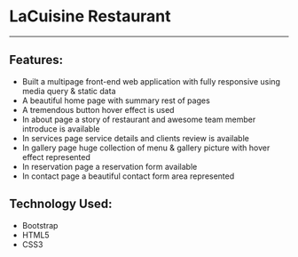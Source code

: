 # LaCuisine Restaurant
---
## Features:
 * Built a multipage front-end web application with fully responsive using media query & static data
 * A beautiful home page with summary rest of pages
 * A tremendous button hover effect is used
 * In about page a story of restaurant and awesome team member introduce is available
 * In services page service details and clients review is available
 * In gallery page huge collection of menu & gallery picture with hover effect represented
 * In reservation page a reservation form available 
 * In contact page a beautiful contact form area represented

## Technology Used: 
* Bootstrap
* HTML5
* CSS3